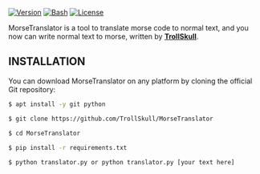 <p align="left">
  
  [![Version](https://img.shields.io/badge/Version-2.0-green)]()
  [![Bash](https://img.shields.io/badge/Made%20with-Python-blue)]()
  [![License](https://img.shields.io/badge/License-MIT-yellow)]()

MorseTranslator is a tool to translate morse code to normal text, and you now can write normal text to morse, written by **[TrollSkull](https://github.com/TrollSkull)**.

## INSTALLATION
You can download MorseTranslator on any platform by cloning the official Git repository:

```bash
$ apt install -y git python

$ git clone https://github.com/TrollSkull/MorseTranslator

$ cd MorseTranslator
    
$ pip install -r requirements.txt

$ python translator.py or python translator.py [your text here]
